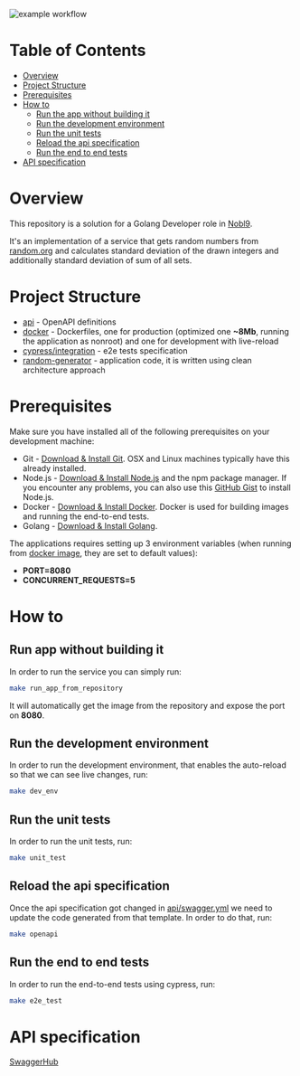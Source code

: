 ![example workflow](https://github.com/davex98/nobl9-backend/actions/workflows/tests.yml/badge.svg)

# Table of Contents

- [Overview](#overview)
- [Project Structure](#project-structure)
- [Prerequisites](#prerequisites)
- [How to](#how-to)
    * [Run the app without building it](#run-app-without-building-it)
    * [Run the development environment](#run-the-development-environment)
    * [Run the unit tests](#run-the-unit-tests)
    * [Reload the api specification](#reload-the-api-specification)
    * [Run the end to end tests](#run-the-end-to-end-tests)
- [API specification](#api-specification)


# Overview

This repository is a solution for a Golang Developer role in [Nobl9](https://nobl9.com/).

It's an implementation of a service that gets random numbers from [random.org](https://random.org/) and calculates standard deviation of the drawn integers and additionally standard deviation of sum of all sets.
# Project Structure

- [api](api/) - OpenAPI definitions
- [docker](docker/) - Dockerfiles, one for production (optimized one **~8Mb**, running the application as nonroot) and one for development with live-reload 
- [cypress/integration](cypress/integration/) - e2e tests specification
- [random-generator](random-generator/) - application code, it is written using clean architecture approach

# Prerequisites
Make sure you have installed all of the following prerequisites on your development machine:
* Git - [Download & Install Git](https://git-scm.com/downloads). OSX and Linux machines typically have this already installed.
* Node.js - [Download & Install Node.js](https://nodejs.org/en/download/) and the npm package manager. If you encounter any problems, you can also use this [GitHub Gist](https://gist.github.com/isaacs/579814) to install Node.js.
* Docker - [Download & Install Docker](https://docs.docker.com/engine/install/ubuntu/). Docker is used for building images and running the end-to-end tests.
* Golang - [Download & Install Golang](https://golang.org/doc/install).

The applications requires setting up 3 environment variables (when running from [docker image](https://hub.docker.com/repository/docker/jakuburghardt/nobl9-backend), they are set to default values):
- **PORT=8080**
- **CONCURRENT_REQUESTS=5**


# How to

## Run app without building it
In order to run the service you can simply run:

```bash
make run_app_from_repository
```
It will automatically get the image from the repository and expose the port on **8080**.

## Run the development environment
In order to run the development environment, that enables the auto-reload so that we can see live changes, run:
```bash
make dev_env
```

## Run the unit tests
In order to run the unit tests, run:

```bash
make unit_test
```


## Reload the api specification
Once the api specification got changed in [api/swagger.yml](api/swagger.yml) we need to update the code generated from that template. In order to do that, run:

```bash
make openapi
```

## Run the end to end tests
In order to run the end-to-end tests using cypress, run:

```bash
make e2e_test
```


# API specification
[SwaggerHub](https://app.swaggerhub.com/apis/burghardtjakub/Nobl9-backend/1.0.0)
